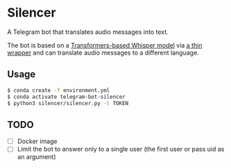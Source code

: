 # Silencer

A Telegram bot that translates audio messages into text.

The bot is based on a [Transformers-based Whisper model](https://huggingface.co/openai/whisper-medium) via [a thin wrapper](https://github.com/Igor542/speech2text) and can translate audio messages to a different language.

## Usage

```sh
$ conda create -f environment.yml
$ conda activate telegram-bot-silencer
$ python3 silencer/silencer.py -t TOKEN
```

## TODO

- [ ] Docker image
- [ ] Limit the bot to answer only to a single user (the first user or pass uid as an argument)
